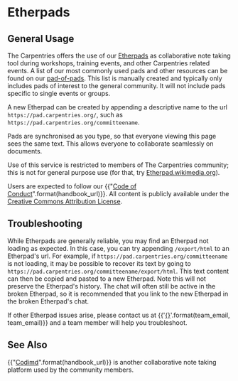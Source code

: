 # Etherpads

## General Usage

The Carpentries offers the use of our [Etherpads](https://pad.carpentries.org/) as collaborative note taking tool during workshops, training events, and other Carpentries related events.  A list of our most commonly used pads and other resources can be found on our [pad-of-pads](https://pad.carpentries.org/pad-of-pads). This list is manually created and typically only includes pads of interest to the general community.  It will not include pads specific to single events or groups.

A new Etherpad can be created by appending a descriptive name to the url `https://pad.carpentries.org/`, such as `https://pad.carpentries.org/committeename`.

Pads are synchronised as you type, so that everyone viewing this page sees the same text. This allows everyone to collaborate seamlessly on documents.

Use of this service is restricted to members of The Carpentries community; this is not for general purpose use (for that, try [Etherpad.wikimedia.org](https://Etherpad.wikimedia.org/)).

Users are expected to follow our {{"[Code of Conduct]({}/policies/coc/)".format(handbook_url)}}. All content is publicly available under the [Creative Commons Attribution License](https://creativecommons.org/licenses/by/4.0/).


## Troubleshooting

While Etherpads are generally reliable, you may find an Etherpad not loading as expected.  In this case, you can try appending `/export/html` to an Etherpad's url.  For example, if `https://pad.carpentries.org/committeename` is not loading, it may be possible to recover its text by going to `https://pad.carpentries.org/committeename/export/html`. This text content can then be copied and pasted to a new Etherpad. Note this will not preserve the Etherpad's history.  The chat will often still be active in the broken Etherpad, so it is recommended that you link to the new Etherpad in the broken Etherpad's chat.

If other Etherpad issues arise, please contact us at {{'[{}](mailto:{})'.format(team_email, team_email)}} and a team member will help you troubleshoot.


## See Also

{{"[Codimd]({}/resources/communications/codimd)".format(handbook_url)}} is another collaborative note taking platform used by the community members.
